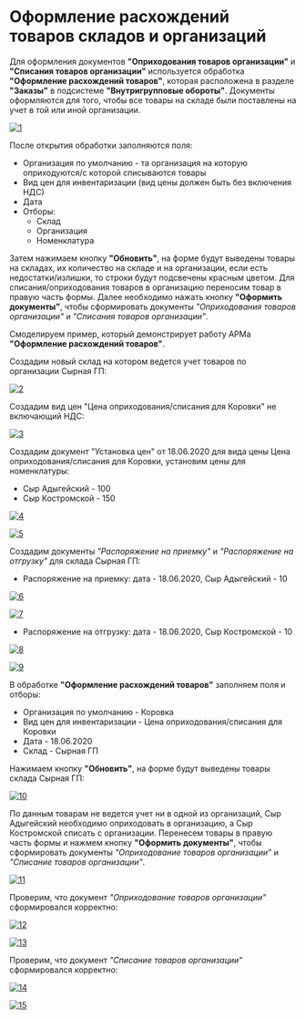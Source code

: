 # Оформление расхождений товаров складов и организаций

Для оформления документов **"Оприходования товаров организации"** и **"Списания товаров организации"** используется обработка **"Оформление расхождений товаров"**, которая расположена в разделе **"Заказы"** в подсистеме **"Внутригрупповые обороты"**. Документы оформляются для того, чтобы все товары на складе были поставлены на учет в той или иной организации.

[![1][1]][1]

После открытия обработки заполняются поля:

- Организация по умолчанию - та организация на которую оприходуются/с которой списываются товары
- Вид цен для инвентаризации (вид цены должен быть без включения НДС)
- Дата
- Отборы:
    - Склад
    - Организация
    - Номенклатура

Затем нажимаем кнопку **"Обновить"**, на форме будут выведены товары на складах, их количество на складе и на организации, если есть недостатки/излишки, то строки будут подсвечены красным цветом. Для списания/оприходования товаров в организацию переносим товар в правую часть формы. Далее необходимо нажать кнопку **"Оформить документы"**, чтобы сформировать документы *"Оприходования товаров организации"* и *"Списания товаров организации"*.

Смоделируем пример, который демонстрирует работу АРМа **"Оформление расхождений товаров"**.

Создадим новый склад на котором ведется учет товаров по организации Сырная ГП:

[![2][2]][2]

Создадим вид цен "Цена оприходования/списания для Коровки" не включающий НДС:

[![3][3]][3]

Создадим документ "Установка цен" от 18.06.2020 для вида цены Цена оприходования/списания для Коровки, установим цены для номенклатуры:

- Сыр Адыгейский - 100
- Сыр Костромской - 150

[![4][4]][4]

[![5][5]][5]

Создадим документы *"Распоряжение на приемку"* и *"Распоряжение на отгрузку"* для склада Сырная ГП:

- Распоряжение на приемку: дата - 18.06.2020, Сыр Адыгейский - 10

[![6][6]][6]

[![7][7]][7]

- Распоряжение на отгрузку: дата - 18.06.2020, Сыр Костромской - 10

[![8][8]][8]

[![9][9]][9]

В обработке **"Оформление расхождений товаров"** заполняем поля и отборы:

- Организация по умолчанию - Коровка
- Вид цен для инвентаризации - Цена оприходования/списания для Коровки
- Дата - 18.06.2020
- Склад - Сырная ГП

Нажимаем кнопку **"Обновить"**, на форме будут выведены товары склада Сырная ГП:

[![10][10]][10]

По данным товарам не ведется учет ни в одной из организаций, Сыр Адыгейский необходимо оприходовать в организацию, а Сыр Костромской списать с организации. Перенесем товары в правую часть формы и нажмем кнопку **"Оформить документы"**, чтобы сформировать документы *"Оприходование товаров организации"* и *"Списание товаров организации"*.

[![11][11]][11]

Проверим, что документ *"Оприходование товаров организации"* сформировался корректно:

[![12][12]][12]

[![13][13]][13]

Проверим, что документ *"Списание товаров организации"* сформировался корректно:

[![14][14]][14]

[![15][15]][15]

[1]: RegistrationOfDiscrepanciesBetweenProductsWarehousesAndOrganizations.assets/1.png
[2]: RegistrationOfDiscrepanciesBetweenProductsWarehousesAndOrganizations.assets/2.png
[3]: RegistrationOfDiscrepanciesBetweenProductsWarehousesAndOrganizations.assets/3.png
[4]: RegistrationOfDiscrepanciesBetweenProductsWarehousesAndOrganizations.assets/4.png
[5]: RegistrationOfDiscrepanciesBetweenProductsWarehousesAndOrganizations.assets/5.png
[6]: RegistrationOfDiscrepanciesBetweenProductsWarehousesAndOrganizations.assets/6.png
[7]: RegistrationOfDiscrepanciesBetweenProductsWarehousesAndOrganizations.assets/7.png
[8]: RegistrationOfDiscrepanciesBetweenProductsWarehousesAndOrganizations.assets/8.png
[9]: RegistrationOfDiscrepanciesBetweenProductsWarehousesAndOrganizations.assets/9.png
[10]: RegistrationOfDiscrepanciesBetweenProductsWarehousesAndOrganizations.assets/10.png
[11]: RegistrationOfDiscrepanciesBetweenProductsWarehousesAndOrganizations.assets/11.png
[12]: RegistrationOfDiscrepanciesBetweenProductsWarehousesAndOrganizations.assets/12.png
[13]: RegistrationOfDiscrepanciesBetweenProductsWarehousesAndOrganizations.assets/13.png
[14]: RegistrationOfDiscrepanciesBetweenProductsWarehousesAndOrganizations.assets/14.png
[15]: RegistrationOfDiscrepanciesBetweenProductsWarehousesAndOrganizations.assets/15.png